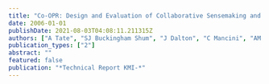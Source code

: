 ```yaml
---
title: "Co-OPR: Design and Evaluation of Collaborative Sensemaking and Planning Tools for Personnel Recovery, Open University Knowledge Media Institute"
date: 2006-01-01
publishDate: 2021-08-03T04:08:11.211315Z
authors: ["A Tate", "SJ Buckingham Shum", "J Dalton", "C Mancini", "AM Selvin"]
publication_types: ["2"]
abstract: ""
featured: false
publication: "*Technical Report KMI-*"
---
```


